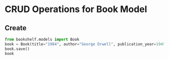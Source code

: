 # CRUD Operations for Book Model

## Create
```python
from bookshelf.models import Book
book = Book(title="1984", author="George Orwell", publication_year=1949)
book.save()
book

